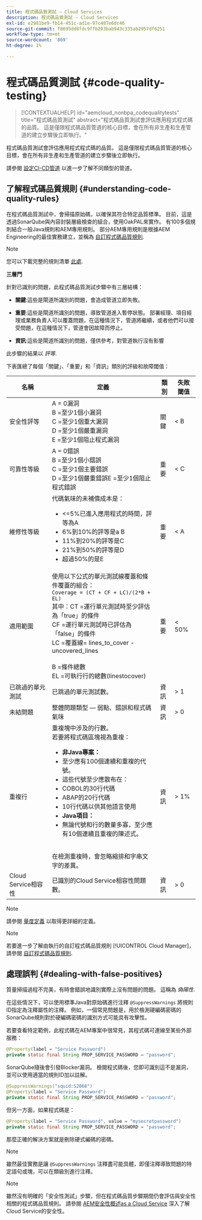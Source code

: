 ```yaml
---
title: 程式碼品質測試 — Cloud Services
description: 程式碼品質測試 — Cloud Services
exl-id: e2981be9-fb14-451c-ad1e-97c487e6dc46
source-git-commit: f8695dd8fdc9ffb203bab943c335ab2957df6251
workflow-type: tm+mt
source-wordcount: '869'
ht-degree: 1%

---
```


# 程式碼品質測試 {#code-quality-testing}

>[!CONTEXTUALHELP]
>id="aemcloud_nonbpa_codequalitytests"
>title="程式碼品質測試"
>abstract="程式碼品質測試會評估應用程式程式碼的品質。 這是僅限程式碼品質管道的核心目標，會在所有非生產和生產管道的建立步驟後立即執行。"

程式碼品質測試會評估應用程式程式碼的品質。 這是僅限程式碼品質管道的核心目標，會在所有非生產和生產管道的建立步驟後立即執行。

請參閱 [設定CI-CD管道](/help/implementing/cloud-manager/configuring-pipelines/introduction-ci-cd-pipelines.md) 以進一步了解不同類型的管道。

## 了解程式碼品質規則 {#understanding-code-quality-rules}

在程式碼品質測試中，會掃描原始碼，以確保其符合特定品質標準。 目前，這是透過SonarQube與內容封裝層級檢查的組合，使用OakPAL來實作。 有100多個規則結合一般Java規則和AEM專用規則。 部分AEM專用規則是根據AEM Engineering的最佳實務建立，並稱為 [自訂程式碼品質規則](/help/implementing/cloud-manager/custom-code-quality-rules.md).

>[!NOTE]
>您可以下載完整的規則清單 [此處](/help/implementing/cloud-manager/assets/CodeQuality-rules-latest-CS.xlsx).

**三層門**

針對已識別的問題，此程式碼品質測試步驟中有三層結構：

* **關鍵**:這些是閘道所識別的問題，會造成管道立即失敗。

* **重要**:這些是閘道所識別的問題，導致管道進入暫停狀態。 部署經理、項目經理或業務負責人可以覆蓋問題，在這種情況下，管道將繼續，或者他們可以接受問題，在這種情況下，管道會因故障而停止。

* **資訊**:這些是閘道所識別的問題，僅供參考，對管道執行沒有影響

此步驟的結果以 *評等*.

下表匯總了每個「關鍵」、「重要」和「資訊」類別的評級和故障閾值：

| 名稱 | 定義 | 類別 | 失敗閾值 |
|--- |--- |--- |--- |
| 安全性評等 | A = 0漏洞 <br/>B =至少1個小漏洞<br/> C =至少1個重大漏洞 <br/>D =至少1個嚴重漏洞 <br/>E =至少1個阻止程式漏洞 | 關鍵 | &lt; B |
| 可靠性等級 | A = 0錯誤 <br/>B =至少1個小錯誤 <br/>C =至少1個主要錯誤 <br/>D =至少1個嚴重錯誤E =至少1個阻止程式錯誤 | 重要 | &lt; C |
| 維修性等級 | 代碼氣味的未補償成本是： <br/><ul><li>&lt;=5%已進入應用程式的時間，評等為A </li><li>6%到10%的評等是a B </li><li>11%到20%的評等是C </li><li>21%到50%的評等是D</li><li>超過50%的是E</li></ul> | 重要 | &lt; A |
| 適用範圍 | 使用以下公式的單元測試線覆蓋和條件覆蓋的組合： <br/>`Coverage = (CT + CF + LC)/(2*B + EL)`  <br/>其中：CT =運行單元測試時至少評估為「true」的條件 <br/>CF =運行單元測試時已評估為「false」的條件 <br/>LC =覆蓋線= lines_to_cover - uncovered_lines <br/><br/> B =條件總數 <br/>EL =可執行行的總數(linestocover) | 重要 | &lt; 50% |
| 已跳過的單元測試 | 已跳過的單元測試數。 | 資訊 | > 1 |
| 未結問題 | 整體問題類型 — 弱點、錯誤和程式碼氣味 | 資訊 | > 0 |
| 重複行 | 重複塊中涉及的行數。 <br/>若要將程式碼區塊視為重複： <br/><ul><li>**非Java專案：**</li><li>至少應有100個連續和重複的代號。</li><li>這些代號至少應散布在： </li><li>COBOL的30行代碼 </li><li>ABAP的20行代碼 </li><li>10行代碼以供其他語言使用</li><li>**Java項目：**</li><li> 無論代號和行的數量多寡，至少應有10個連續且重複的陳述式。</li></ul> <br/>在檢測重複時，會忽略縮排和字串文字的差異。 | 資訊 | > 1% |
| Cloud Service相容性 | 已識別的Cloud Service相容性問題數。 | 資訊 | > 0 |

>[!NOTE]
>
>請參閱 [量度定義](https://docs.sonarqube.org/display/SONAR/Metric+Definitions) 以取得更詳細的定義。


>[!NOTE]
>
>若要進一步了解由執行的自訂程式碼品質規則 [!UICONTROL Cloud Manager]，請參閱 [自訂程式碼品質規則](/help/implementing/cloud-manager/custom-code-quality-rules.md).

## 處理誤判 {#dealing-with-false-positives}

質量掃描過程不完美，有時會錯誤地識別實際上沒有問題的問題。 這稱為 *偽陽性*.

在這些情況下，可以使用標準Java對原始碼進行注釋 `@SuppressWarnings` 將規則ID指定為注釋屬性的注釋。 例如，一個常見問題是，用於檢測硬編碼密碼的SonarQube規則對於硬編碼密碼的識別方式可能具有攻擊性。

若要查看特定範例，此程式碼在AEM專案中很常見，其程式碼可連線至某些外部服務：

```java
@Property(label = "Service Password")
private static final String PROP_SERVICE_PASSWORD = "password";
```

SonarQube隨後會引發Blocker漏洞。 檢閱程式碼後，您即可識別這不是漏洞，並可以使用適當的規則ID加以註解。

```java
@SuppressWarnings("squid:S2068")
@Property(label = "Service Password")
private static final String PROP_SERVICE_PASSWORD = "password";
```

但另一方面，如果程式碼是：

```java
@Property(label = "Service Password", value = "mysecretpassword")
private static final String PROP_SERVICE_PASSWORD = "password";
```

那麼正確的解決方案就是刪除硬式編碼的密碼。

>[!NOTE]
>
>雖然最佳實務是讓 `@SuppressWarnings` 注釋盡可能具體，即僅注釋導致問題的特定語句或塊，可以在類級別進行注釋。

>[!NOTE]
>雖然沒有明確的「安全性測試」步驟，但在程式碼品質步驟期間仍會評估與安全性相關的程式碼品質規則。 請參閱 [AEM安全性概述as a Cloud Service](/help/security/cloud-service-security-overview.md) 深入了解Cloud Service的安全性。
